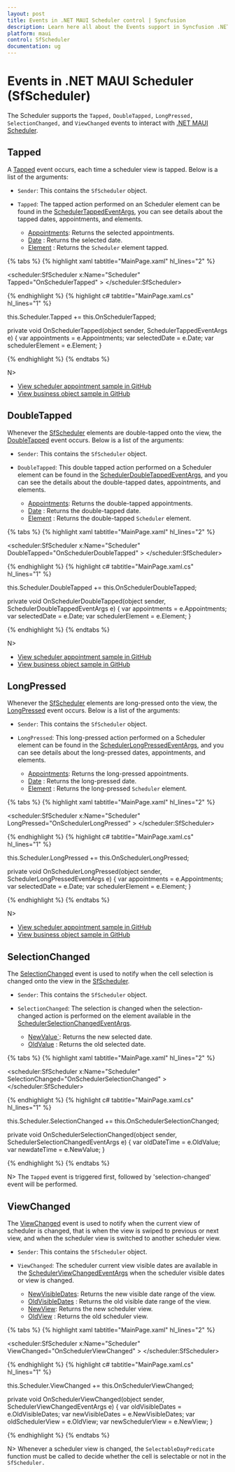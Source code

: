 ```yaml
---
layout: post
title: Events in .NET MAUI Scheduler control | Syncfusion
description: Learn here all about the Events support in Syncfusion .NET MAUI Scheduler (SfScheduler) control and more details.
platform: maui
control: SfScheduler
documentation: ug
---
```


# Events in .NET MAUI Scheduler (SfScheduler)

The Scheduler supports the `Tapped,` `DoubleTapped,` `LongPressed,` `SelectionChanged,` and `ViewChanged` events to interact with [.NET MAUI Scheduler](https://help.syncfusion.com/cr/maui/Syncfusion.Maui.Scheduler.SfScheduler.html). 

## Tapped

A [Tapped](https://help.syncfusion.com/cr/maui/Syncfusion.Maui.Scheduler.SfScheduler.html#Syncfusion_Maui_Scheduler_SfScheduler_Tapped) event occurs, each time a scheduler view is tapped.
Below is a list of the arguments:

* `Sender`: This contains the `SfScheduler` object.

* `Tapped`: The tapped action performed on an Scheduler element can be found in the [SchedulerTappedEventArgs](https://help.syncfusion.com/cr/maui/Syncfusion.Maui.Scheduler.SchedulerTappedEventArgs.html), you can see details about the tapped dates, appointments, and elements.

    * [Appointments](https://help.syncfusion.com/cr/maui/Syncfusion.Maui.Scheduler.SchedulerInteractionEventArgs.html#Syncfusion_Maui_Scheduler_SchedulerInteractionEventArgs_Appointments): Returns the selected appointments.
    * [Date](https://help.syncfusion.com/cr/maui/Syncfusion.Maui.Scheduler.SchedulerInteractionEventArgs.html#Syncfusion_Maui_Scheduler_SchedulerInteractionEventArgs_Date) : Returns the selected date.
    * [Element](https://help.syncfusion.com/cr/maui/Syncfusion.Maui.Scheduler.SchedulerInteractionEventArgs.html#Syncfusion_Maui_Scheduler_SchedulerInteractionEventArgs_Element) : Returns the `Scheduler` element tapped.

{% tabs %}
{% highlight xaml tabtitle="MainPage.xaml" hl_lines="2" %}

<scheduler:SfScheduler x:Name="Scheduler" 
                       Tapped="OnSchedulerTapped" >
</scheduler:SfScheduler>

{% endhighlight %}
{% highlight c# tabtitle="MainPage.xaml.cs" hl_lines="1" %}

this.Scheduler.Tapped += this.OnSchedulerTapped;

private void OnSchedulerTapped(object sender, SchedulerTappedEventArgs e)
{
    var appointments = e.Appointments;
    var selectedDate = e.Date;
    var schedulerElement = e.Element;
}

{% endhighlight %}
{% endtabs %}

N>
* [View scheduler appointment sample in GitHub](https://github.com/SyncfusionExamples/maui-scheduler-examples/tree/main/GettingStarted)
* [View business object sample in GitHub](https://github.com/SyncfusionExamples/maui-scheduler-examples/tree/main/BusinessObject)

## DoubleTapped

Whenever the [SfScheduler](https://help.syncfusion.com/cr/maui/Syncfusion.Maui.Scheduler.SfScheduler.html) elements are double-tapped onto the view, the [DoubleTapped](https://help.syncfusion.com/cr/maui/Syncfusion.Maui.Scheduler.SfScheduler.html#Syncfusion_Maui_Scheduler_SfScheduler_DoubleTapped) event occurs. Below is a list of the arguments:

* `Sender`: This contains the `SfScheduler` object.

* `DoubleTapped`: This double tapped action performed on a Scheduler element can be found in the [SchedulerDoubleTappedEventArgs](https://help.syncfusion.com/cr/maui/Syncfusion.Maui.Scheduler.SchedulerDoubleTappedEventArgs.html), and you can see the details about the double-tapped dates, appointments, and elements.

    * [Appointments](https://help.syncfusion.com/cr/maui/Syncfusion.Maui.Scheduler.SchedulerInteractionEventArgs.html#Syncfusion_Maui_Scheduler_SchedulerInteractionEventArgs_Appointments): Returns the double-tapped appointments.
    * [Date](https://help.syncfusion.com/cr/maui/Syncfusion.Maui.Scheduler.SchedulerInteractionEventArgs.html#Syncfusion_Maui_Scheduler_SchedulerInteractionEventArgs_Date) : Returns the double-tapped date.
    * [Element](https://help.syncfusion.com/cr/maui/Syncfusion.Maui.Scheduler.SchedulerInteractionEventArgs.html#Syncfusion_Maui_Scheduler_SchedulerInteractionEventArgs_Element) : Returns the double-tapped `Scheduler` element.

{% tabs %}
{% highlight xaml tabtitle="MainPage.xaml" hl_lines="2" %}

<scheduler:SfScheduler x:Name="Scheduler" 
                       DoubleTapped="OnSchedulerDoubleTapped" >
</scheduler:SfScheduler>

{% endhighlight %}
{% highlight c# tabtitle="MainPage.xaml.cs" hl_lines="1" %}

this.Scheduler.DoubleTapped += this.OnSchedulerDoubleTapped;

private void OnSchedulerDoubleTapped(object sender, SchedulerDoubleTappedEventArgs e)
{
    var appointments = e.Appointments;
    var selectedDate = e.Date;
    var schedulerElement = e.Element;
}

{% endhighlight %}
{% endtabs %}

N>
* [View scheduler appointment sample in GitHub](https://github.com/SyncfusionExamples/maui-scheduler-examples/tree/main/GettingStarted)
* [View business object sample in GitHub](https://github.com/SyncfusionExamples/maui-scheduler-examples/tree/main/BusinessObject)

## LongPressed

Whenever the [SfScheduler](https://help.syncfusion.com/cr/maui/Syncfusion.Maui.Scheduler.SfScheduler.html) elements are long-pressed onto the view, the [LongPressed](https://help.syncfusion.com/cr/maui/Syncfusion.Maui.Scheduler.SfScheduler.html#Syncfusion_Maui_Scheduler_SfScheduler_LongPressed) event occurs. Below is a list of the arguments:

* `Sender`: This contains the `SfScheduler` object.

* `LongPressed`: This long-pressed action performed on a Scheduler element can be found in the [SchedulerLongPressedEventArgs](https://help.syncfusion.com/cr/maui/Syncfusion.Maui.Scheduler.SchedulerLongPressedEventArgs.html), and you can see details about the long-pressed dates, appointments, and elements.

    * [Appointments](https://help.syncfusion.com/cr/maui/Syncfusion.Maui.Scheduler.SchedulerInteractionEventArgs.html#Syncfusion_Maui_Scheduler_SchedulerInteractionEventArgs_Appointments): Returns the long-pressed appointments.
    * [Date](https://help.syncfusion.com/cr/maui/Syncfusion.Maui.Scheduler.SchedulerInteractionEventArgs.html#Syncfusion_Maui_Scheduler_SchedulerInteractionEventArgs_Date) : Returns the long-pressed date.
    * [Element](https://help.syncfusion.com/cr/maui/Syncfusion.Maui.Scheduler.SchedulerInteractionEventArgs.html#Syncfusion_Maui_Scheduler_SchedulerInteractionEventArgs_Element) : Returns the long-pressed `Scheduler` element.

{% tabs %}
{% highlight xaml tabtitle="MainPage.xaml" hl_lines="2" %}

<scheduler:SfScheduler x:Name="Scheduler" 
                       LongPressed="OnSchedulerLongPressed" >
</scheduler:SfScheduler>

{% endhighlight %}
{% highlight c# tabtitle="MainPage.xaml.cs" hl_lines="1" %}

this.Scheduler.LongPressed += this.OnSchedulerLongPressed;

private void OnSchedulerLongPressed(object sender, SchedulerLongPressedEventArgs e)
{
    var appointments = e.Appointments;
    var selectedDate = e.Date;
    var schedulerElement = e.Element;
}

{% endhighlight %}
{% endtabs %}

N>
* [View scheduler appointment sample in GitHub](https://github.com/SyncfusionExamples/maui-scheduler-examples/tree/main/GettingStarted)
* [View business object sample in GitHub](https://github.com/SyncfusionExamples/maui-scheduler-examples/tree/main/BusinessObject)

## SelectionChanged

The [SelectionChanged](https://help.syncfusion.com/cr/maui/Syncfusion.Maui.Scheduler.SfScheduler.html#Syncfusion_Maui_Scheduler_SfScheduler_SelectionChanged) event is used to notify when the cell selection is changed onto the view in the [SfScheduler](https://help.syncfusion.com/cr/maui/Syncfusion.Maui.Scheduler.SfScheduler.html).

* `Sender`: This contains the `SfScheduler` object.

* `SelectionChanged`: The selection is changed when the selection-changed action is performed on the element available in the [SchedulerSelectionChangedEventArgs](https://help.syncfusion.com/cr/maui/Syncfusion.Maui.Scheduler.SchedulerSelectionChangedEventArgs.html).

    * [NewValue`](https://help.syncfusion.com/cr/maui/Syncfusion.Maui.Scheduler.SchedulerSelectionChangedEventArgs.html#Syncfusion_Maui_Scheduler_SchedulerSelectionChangedEventArgs_NewValue): Returns the new selected date.
    * [OldValue](https://help.syncfusion.com/cr/maui/Syncfusion.Maui.Scheduler.SchedulerSelectionChangedEventArgs.html#Syncfusion_Maui_Scheduler_SchedulerSelectionChangedEventArgs_OldValue) : Returns the old selected date.

{% tabs %}
{% highlight xaml tabtitle="MainPage.xaml" hl_lines="2" %}

<scheduler:SfScheduler x:Name="Scheduler" 
                       SelectionChanged="OnSchedulerSelectionChanged" >
</scheduler:SfScheduler>

{% endhighlight %}
{% highlight c# tabtitle="MainPage.xaml.cs" hl_lines="1" %}

this.Scheduler.SelectionChanged += this.OnSchedulerSelectionChanged;

private void OnSchedulerSelectionChanged(object sender, SchedulerSelectionChangedEventArgs e)
{
    var oldDateTime = e.OldValue;
    var newdateTime = e.NewValue;
}

{% endhighlight %}
{% endtabs %}

N>
The `Tapped` event is triggered first, followed by 'selection-changed' event will be performed.

## ViewChanged

The [ViewChanged](https://help.syncfusion.com/cr/maui/Syncfusion.Maui.Scheduler.SfScheduler.html#Syncfusion_Maui_Scheduler_SfScheduler_ViewChanged) event is used to notify when the current view of scheduler is changed, that is when the view is swiped to previous or next view, and when the scheduler view is switched to another scheduler view.

* `Sender`: This contains the `SfScheduler` object.

* `ViewChanged`: The scheduler current view visible dates are available in the [SchedulerViewChangedEventArgs](https://help.syncfusion.com/cr/maui/Syncfusion.Maui.Scheduler.SchedulerViewChangedEventArgs.html) when the scheduler visible dates or view is changed.

    * [NewVisibleDates](https://help.syncfusion.com/cr/maui/Syncfusion.Maui.Scheduler.SchedulerViewChangedEventArgs.html#Syncfusion_Maui_Scheduler_SchedulerViewChangedEventArgs_NewVisibleDates): Returns the new visible date range of the view.
    * [OldVisibleDates](https://help.syncfusion.com/cr/maui/Syncfusion.Maui.Scheduler.SchedulerViewChangedEventArgs.html#Syncfusion_Maui_Scheduler_SchedulerViewChangedEventArgs_OldVisibleDates) : Returns the old visible date range of the view.
    * [NewView](https://help.syncfusion.com/cr/maui/Syncfusion.Maui.Scheduler.SchedulerViewChangedEventArgs.html#Syncfusion_Maui_Scheduler_SchedulerViewChangedEventArgs_NewView): Returns the new scheduler view. 
    * [OldView](https://help.syncfusion.com/cr/maui/Syncfusion.Maui.Scheduler.SchedulerViewChangedEventArgs.html#Syncfusion_Maui_Scheduler_SchedulerViewChangedEventArgs_OldView) : Returns the old scheduler view.

{% tabs %}
{% highlight xaml tabtitle="MainPage.xaml" hl_lines="2" %}

<scheduler:SfScheduler x:Name="Scheduler" 
                       ViewChanged="OnSchedulerViewChanged" >
</scheduler:SfScheduler>

{% endhighlight %}
{% highlight c# tabtitle="MainPage.xaml.cs" hl_lines="1" %}

this.Scheduler.ViewChanged += this.OnSchedulerViewChanged;

private void OnSchedulerViewChanged(object sender, SchedulerViewChangedEventArgs e)
{
    var oldVisibleDates = e.OldVisibleDates;
    var newVisibleDates = e.NewVisibleDates;
    var oldSchedulerView = e.OldView;
    var newSchedulerView = e.NewView;
}

{% endhighlight %}
{% endtabs %}

N>
Whenever a scheduler view is changed, the `SelectableDayPredicate` function must be called to decide whether the cell is selectable or not in the `SfScheduler.`